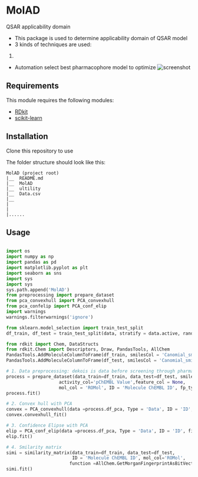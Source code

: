 # MolAD
QSAR applicability domain
- This package is used to determine applicability domain of QSAR model
- 3 kinds of techniques are used:
1. 
- Automation select best pharmacophore model to optimize
![screenshot](./Data/Raw_result_png/cover7.png)

## Requirements

This module requires the following modules:

- [RDkit](https://www.rdkit.org/)
- [scikit-learn](https://scikit-learn.org/stable/)

## Installation
Clone this repository to use

    
The folder structure should look like this:

    MolAD (project root)
    |__  README.md
    |__  MolAD
    |__  ultility
    |__  Data.csv
    |__ 
    |  
    |    
    |......
## Usage

```python

import os
import numpy as np
import pandas as pd
import matplotlib.pyplot as plt
import seaborn as sns
import sys
import sys
sys.path.append('MolAD')
from preprocessing import prepare_dataset
from pca_convexhull import PCA_convexhull
from pca_confelip import PCA_conf_elip
import warnings
warnings.filterwarnings('ignore')

from sklearn.model_selection import train_test_split
df_train, df_test = train_test_split(data, stratify = data.active, random_state = 42)

from rdkit import Chem, DataStructs 
from rdkit.Chem import Descriptors, Draw, PandasTools, AllChem
PandasTools.AddMoleculeColumnToFrame(df_train, smilesCol = 'Canomial_smiles')
PandasTools.AddMoleculeColumnToFrame(df_test, smilesCol = 'Canomial_smiles')

# 1. Data preprocessing: dekois is data before screening through pharmacophore model
process = prepare_dataset(data_train=df_train, data_test=df_test, smile_col ='Canomial_smiles',
                    activity_col='pChEMBL Value',feature_col = None,
                    mol_col = 'ROMol', ID = 'Molecule ChEMBL ID', fp_type='ECFPs')
process.fit()

# 2. Convex hull with PCA
convex = PCA_convexhull(data =process.df_pca, Type = 'Data', ID = 'ID', figsize = (6,6))
convex.convexhull_fit()

# 3. Confidence Elipse with PCA
elip = PCA_conf_elip(data =process.df_pca, Type = 'Data', ID = 'ID', figsize =(6,6))
elip.fit()

# 4. Smilarity matrix
simi = similarity_matrix(data_train=df_train, data_test=df_test, 
                         ID = 'Molecule ChEMBL ID', mol_col='ROMol',
                        function =AllChem.GetMorganFingerprintAsBitVect(mol, radius=2, nBits=2048))
simi.fit()

```
